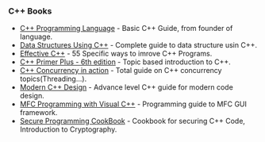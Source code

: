 ### C++ Books

 * [C++ Programming Language](http://www.stroustrup.com/4th.html) - Basic C++ Guide, from founder of language.
 * [Data Structures Using C++](http://www.amazon.com/Data-Structures-Using-D-Malik/dp/0324782012) - Complete guide to data structure usin C++.
 * [Effective C++](http://www.amazon.com/Effective-Specific-Improve-Programs-Designs/dp/0321334876) - 55 Specific ways to imrove C++ Programs.
 * [C++ Primer Plus - 6th edition](http://www.amazon.com/Primer-Plus-Edition-Developers-Library/dp/0321776402) - Topic based introduction to C++. 
 * [C++ Concurrency in action](http://www.amazon.com/C-Concurrency-Action-Practical-Multithreading/dp/1933988770) - Total guide on C++ concurrency topics(Threading...).
 * [Modern C++ Design](http://www.amazon.in/Modern-Design-Generic-Programming-Patterns/dp/0201704315) - Advance level C++ guide for modern code design. 
 * [MFC Programming with Visual C++](http://www.amazon.in/Visual-C-MFC-Programming-Example/dp/0879305444) - Programming guide to MFC GUI framework.
 * [Secure Programming CookBook](http://www.amazon.com/Secure-Programming-Cookbook-Cryptography-Authentication/dp/0596003943) - Cookbook for securing C++ Code, Introduction to Cryptography.
 